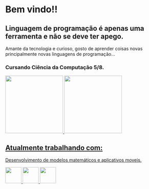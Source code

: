 # Bem vindo!! 
## Linguagem de programação é apenas uma ferramenta e não se deve ter apego.
Amante da tecnologia e curioso, gosto de aprender coisas novas principalmente novas linguagens de programação...
### Cursando Ciência da Computação 5/8.

<div>
<a href="https://github.com/Emanuel-Bissacotti">
<img loading="lazy" height="180em" src="https://github-readme-stats.vercel.app/api/top-langs/?username=Emanuel-Bissacotti&layout=compact&langs_count=7&theme=dracula"/>
<img height="180em" src="https://github-readme-stats-sigma-five.vercel.app/api?username=Emanuel-Bissacotti&show_icons=true&theme=dracula&include_all_commits=true&count_private=true"/>
</div>


## Atualmente trabalhando com:
Desenvolvimento de modelos matemáticos e aplicativos moveis.
<div>
  <img height="50" width="50" loading="Fortran" src="https://cdn.jsdelivr.net/gh/devicons/devicon@latest/icons/fortran/fortran-original.svg"/>
  <img height="50" width="50" loading="Flutter" src="https://cdn.jsdelivr.net/gh/devicons/devicon@latest/icons/flutter/flutter-plain.svg"/>
  <img height="50" width="50" loading="Python" src="https://cdn.jsdelivr.net/gh/devicons/devicon@latest/icons/python/python-original.svg"/>
</div>
